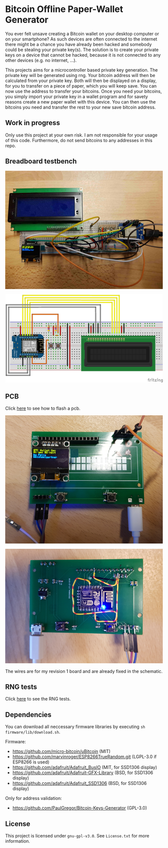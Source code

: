 # Bitcoin Offline Paper-Wallet Generator

You ever felt unsave creating a Bitcoin wallet on your desktop computer or on your smartphone? As such devices are often connected to the internet there might be a chance you have already been hacked and somebody could be stealing your private key(s). The solution is to create your private keys on a device that cannot be hacked, because it is not connected to any other devices (e.g. no internet, ...). 

This projects aims for a microcontroller based private key generation. The private key will be generated using rng. Your bitcoin address will then be calculated from your private key. Both will then be displayed on a display, for you to transfer on a piece of paper, which you will keep save. You can now use the address to transfer your bitcoins. Once you need your bitcoins, you simply import your private key in a wallet program and for savety reasons create a new paper wallet with this device. You can then use the bitcoins you need and transfer the rest to your new save bitcoin address.

## Work in progress

Only use this project at your own risk. I am not responsible for your usage of this code. Furthermore, do not send bitcoins to any addresses in this repo.

## Breadboard testbench

![testbench_real](hardware/testbench/testbench_real.jpg)

![testbench_img](hardware/testbench/testbench_breadboard.png)

## PCB

Click [here](documentation/flash_pcb.md) to see how to flash a pcb.

![pcb_top](documentation/top_led.jpg)

![pcb_bottom](documentation/bottom.jpg)

The wires are for my revision 1 board and are already fixed in the schematic.

## RNG tests

Click [here](tests/rng_validation/TEST.md) to see the RNG tests.

## Dependencies

You can download all neccessary firmware libraries by executing `sh firmware/lib/download.sh`.

Firmware:
* https://github.com/micro-bitcoin/uBitcoin (MIT)
* https://github.com/marvinroger/ESP8266TrueRandom.git (LGPL-3.0 if ESP8266 is used)
* https://github.com/adafruit/Adafruit_BusIO (MIT, for SSD1306 display)
* https://github.com/adafruit/Adafruit-GFX-Library (BSD, for SSD1306 display)
* https://github.com/adafruit/Adafruit_SSD1306 (BSD, for SSD1306 display)

Only for address validation:
* https://github.com/PaulGregor/Bitcoin-Keys-Generator (GPL-3.0)

## License

This project is licensed under `gnu-gpl-v3.0`. See `License.txt` for more information.
